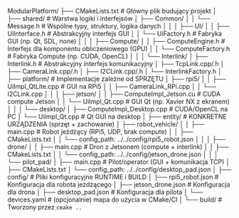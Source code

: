 ModularPlatform/
├── CMakeLists.txt                     # Główny plik budujący projekt
│
├── shared/                            # Warstwa logiki i interfejsów
│   ├── Common/
│   │   └── Message.h                  # Wspólne typy, struktury, logika danych
│   │
│   ├── UI/
│   │   ├── UiInterface.h              # Abstrakcyjny interfejs GUI
│   │   └── UiFactory.h                # Fabryka GUI (np. Qt, SDL, none)
│   │
│   ├── Compute/
│   │   ├── ComputeEngine.h            # Interfejs dla komponentu obliczeniowego (GPU)
│   │   └── ComputeFactory.h           # Fabryka Compute (np. CUDA, OpenCL)
│   │
│   └── Interlink/
│       ├── Interlink.h                # Abstrakcyjny interfejs komunikacyjny
│       ├── TcpLink.cpp/.h
│       ├── CameraLink.cpp/.h
│       ├── I2CLink.cpp/.h
│       └── InterlinkFactory.h
│
├── platform/                          # Implementacje zależne od SPRZĘTU
│   ├── rpi5/
│   │   ├── UiImpl_QtLite.cpp          # GUI na RPi5
│   │   ├── CameraLink_RPi.cpp
│   │   └── I2CLink.cpp
│   │
│   ├── jetson/
│   │   ├── ComputeImpl_Jetson.cu      # CUDA compute Jetson
│   │   └── UiImpl_Qt.cpp              # GUI Qt (np. Xavier NX z ekranem)
│   │
│   └── desktop/
│       ├── ComputeImpl_Desktop.cpp    # CUDA/OpenCL na PC
│       └── UiImpl_Qt.cpp              # Qt GUI na desktop
│
├── entity/                            # KONKRETNE URZĄDZENIA (sprzęt + zachowanie)
│   ├── robot_vehicle/
│   │   ├── main.cpp                   # Robot jeżdżący (RPi5, UDP, brak compute)
│   │   ├── CMakeLists.txt
│   │   └── config_path: ../../config/rpi5_robot.json
│   │
│   ├── drone/
│   │   ├── main.cpp                   # Dron z Jetsonem (compute + interlink)
│   │   ├── CMakeLists.txt
│   │   └── config_path: ../../config/jetson_drone.json
│   │
│   └── pilot_pad/
│       ├── main.cpp                   # Pilot/operator (GUI + komunikacja TCP)
│       ├── CMakeLists.txt
│       └── config_path: ../../config/desktop_pad.json
│
├── config/                            # Pliki konfiguracyjne RUNTIME i BUILD
│   ├── rpi5_robot.json                # Konfiguracja dla robota jeżdżącego
│   ├── jetson_drone.json              # Konfiguracja dla drona
│   ├── desktop_pad.json               # Konfiguracja dla pilota
│   └── devices.yaml                   # (opcjonalnie) mapa do użycia w CMake/CI
│
└── build/                             # Tworzony przez `cmake ..`

